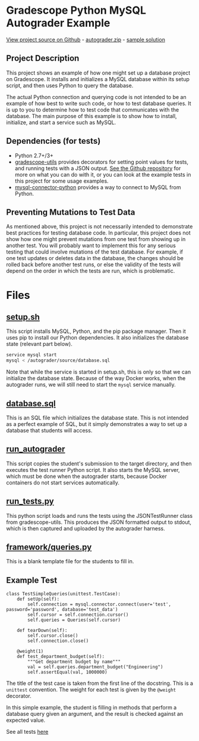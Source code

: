 # Gradescope Python MySQL Autograder Example

[View project source on Github](https://github.com/gradescope/autograder_samples/tree/master/mysql/src) - [autograder.zip](https://github.com/gradescope/autograder_samples/raw/master/mysql/autograder.zip) - [sample solution](https://github.com/gradescope/autograder_samples/raw/master/mysql/solution/queries.py)

## Project Description

This project shows an example of how one might set up a database
project on Gradescope. It installs and initializes a MySQL database
within its setup script, and then uses Python to query the database.

The actual Python connection and querying code is not intended to be
an example of how best to write such code, or how to test database
queries. It is up to you to determine how to test code that
communicates with the database. The main purpose of this example is to
show how to install, initialize, and start a service such as MySQL.

## Dependencies (for tests)

- Python 2.7+/3+
- [gradescope-utils](https://github.com/gradescope/gradescope-utils) provides decorators for setting point values for tests, and running tests with a JSON output. [See the Github repository](https://github.com/gradescope/gradescope-utils) for more on what you can do with it, or you can look at the example tests in this project for some usage examples.
- [mysql-connector-python](https://dev.mysql.com/doc/connector-python/en/) provides a way to connect to MySQL from Python.

## Preventing Mutations to Test Data

As mentioned above, this project is not necessarily intended to
demonstrate best practices for testing database code. In particular,
this project does not show how one might prevent mutations from one
test from showing up in another test. You will probably want to
implement this for any serious testing that could involve mutations of
the test database. For example, if one test updates or deletes data in
the database, the changes should be rolled back before another test
runs, or else the validity of the tests will depend on the order in
which the tests are run, which is problematic.

# Files

## [setup.sh](https://github.com/gradescope/autograder_samples/blob/master/mysql/setup.sh)

This script installs MySQL, Python, and the pip package manager. Then
it uses pip to install our Python dependencies. It also initializes
the database state (relevant part below).

```bash
service mysql start
mysql < /autograder/source/database.sql
```

Note that while the service is started in setup.sh, this is only so
that we can initialize the database state. Because of the way Docker
works, when the autograder runs, we will still need to start the
`mysql` service manually.

## [database.sql](https://github.com/gradescope/autograder_samples/blob/master/mysql/database.sql)

This is an SQL file which initializes the database state. This is not
intended as a perfect example of SQL, but it simply demonstrates a way
to set up a database that students will access.

## [run_autograder](https://github.com/gradescope/autograder_samples/blob/master/mysql/run_autograder)

This script copies the student's submission to the target directory,
and then executes the test runner Python script. It also starts the
MySQL server, which must be done when the autograder starts, because
Docker containers do not start services automatically.

## [run_tests.py](https://github.com/gradescope/autograder_samples/blob/master/mysql/run_tests.py)

This python script loads and runs the tests using the JSONTestRunner
class from gradescope-utils. This produces the JSON formatted output
to stdout, which is then captured and uploaded by the autograder
harness.

## [framework/queries.py](https://github.com/gradescope/autograder_samples/blob/master/mysql/framework/queries.py)

This is a blank template file for the students to fill in.

## Example Test

```
class TestSimpleQueries(unittest.TestCase):
    def setUp(self):
        self.connection = mysql.connector.connect(user='test', password='password', database='test_data')
        self.cursor = self.connection.cursor()
        self.queries = Queries(self.cursor)

    def tearDown(self):
        self.cursor.close()
        self.connection.close()

    @weight(1)
    def test_department_budget(self):
        """Get department budget by name"""
        val = self.queries.department_budget("Engineering")
        self.assertEqual(val, 1000000)
```

The title of the test case is taken from the first line of the
docstring. This is a `unittest` convention. The weight for each test is
given by the `@weight` decorator.

In this simple example, the student is filling in methods that perform
a database query given an argument, and the result is checked against
an expected value.

See all tests
[here](https://github.com/gradescope/autograder_samples/tree/master/mysql/tests)
